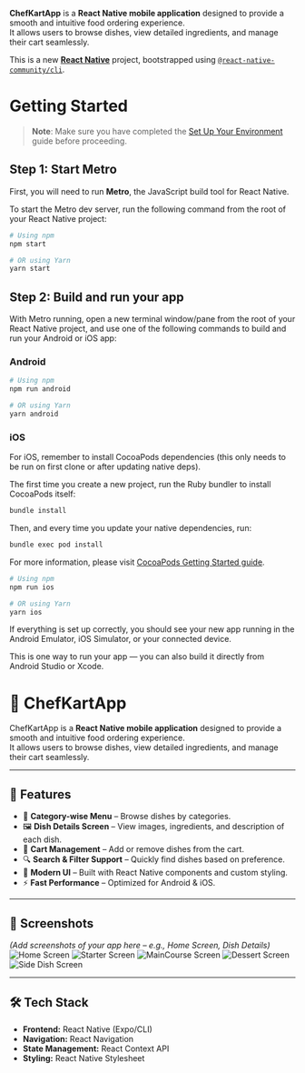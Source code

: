 **ChefKartApp** is a **React Native mobile application** designed to provide a smooth and intuitive food ordering experience.  
It allows users to browse dishes, view detailed ingredients, and manage their cart seamlessly.

This is a new [**React Native**](https://reactnative.dev) project, bootstrapped using [`@react-native-community/cli`](https://github.com/react-native-community/cli).

# Getting Started

> **Note**: Make sure you have completed the [Set Up Your Environment](https://reactnative.dev/docs/set-up-your-environment) guide before proceeding.

## Step 1: Start Metro

First, you will need to run **Metro**, the JavaScript build tool for React Native.

To start the Metro dev server, run the following command from the root of your React Native project:

```sh
# Using npm
npm start

# OR using Yarn
yarn start
```

## Step 2: Build and run your app

With Metro running, open a new terminal window/pane from the root of your React Native project, and use one of the following commands to build and run your Android or iOS app:

### Android

```sh
# Using npm
npm run android

# OR using Yarn
yarn android
```

### iOS

For iOS, remember to install CocoaPods dependencies (this only needs to be run on first clone or after updating native deps).

The first time you create a new project, run the Ruby bundler to install CocoaPods itself:

```sh
bundle install
```

Then, and every time you update your native dependencies, run:

```sh
bundle exec pod install
```

For more information, please visit [CocoaPods Getting Started guide](https://guides.cocoapods.org/using/getting-started.html).

```sh
# Using npm
npm run ios

# OR using Yarn
yarn ios
```

If everything is set up correctly, you should see your new app running in the Android Emulator, iOS Simulator, or your connected device.

This is one way to run your app — you can also build it directly from Android Studio or Xcode.
# 🍴 ChefKartApp

ChefKartApp is a **React Native mobile application** designed to provide a smooth and intuitive food ordering experience.  
It allows users to browse dishes, view detailed ingredients, and manage their cart seamlessly.

---

## 🚀 Features

- 📂 **Category-wise Menu** – Browse dishes by categories.  
- 🖼️ **Dish Details Screen** – View images, ingredients, and description of each dish.  
- 🛒 **Cart Management** – Add or remove dishes from the cart.  
- 🔍 **Search & Filter Support** – Quickly find dishes based on preference.  
- 🎨 **Modern UI** – Built with React Native components and custom styling.  
- ⚡ **Fast Performance** – Optimized for Android & iOS.  

---

## 📸 Screenshots  
*(Add screenshots of your app here – e.g., Home Screen, Dish Details)*
![Home Screen](./assets/screenshots/CategoryScreen.jpg)
![Starter Screen](./assets/screenshots/Starter.jpg)
![MainCourse Screen](./assets/screenshots/MainCourse.jpg)
![Dessert Screen](./assets/screenshots/Dessert.jpg)
![Side Dish Screen](./assets/screenshots/SidesDish.jpg)

---

## 🛠️ Tech Stack

- **Frontend:** React Native (Expo/CLI)  
- **Navigation:** React Navigation  
- **State Management:** React Context API  
- **Styling:** React Native Stylesheet 


